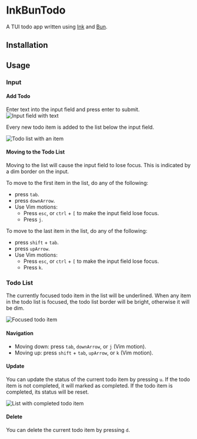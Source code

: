 # InkBunTodo

A TUI todo app written using [Ink](https://github.com/vadimdemedes/ink) and
[Bun](https://github.com/oven-sh/bun).

## Installation

## Usage

### Input

#### Add Todo

Enter text into the input field and press enter to submit. 
![Input field with text](https://github.com/user-attachments/assets/566ebc12-58f9-4b34-bf82-3e0e469273e2)

Every new todo item is added to the list below the input field.

![Todo list with an item](https://github.com/user-attachments/assets/59707d5a-9e58-4e95-892a-57576a247811)

#### Moving to the Todo List

Moving to the list will cause the input field to lose focus. This is indicated
by a dim border on the input.

To move to the first item in the list, do any of the following:

- press `tab`.
- press `downArrow`.
- Use Vim motions:
  - Press `esc`, or `ctrl` + `[` to make the input field lose focus.
  - Press `j`.

To move to the last item in the list, do any of the following:

- press `shift` + `tab`.
- press `upArrow`.
- Use Vim motions:
  - Press `esc`, or `ctrl` + `[` to make the input field lose focus.
  - Press `k`.

### Todo List

The currently focused todo item in the list will be underlined. When any item
in the todo list is focused, the todo list border will be bright, otherwise it
will be dim.

![Focused todo item](https://github.com/user-attachments/assets/25a968e8-8186-48dd-ad23-7ced64bcaf5a)

#### Navigation

- Moving down: press `tab`, `downArrow`, or `j` (Vim motion).
- Moving up: press `shift` + `tab`, `upArrow`, or `k` (Vim motion).

#### Update

You can update the status of the current todo item by pressing `u`. If the todo
item is not completed, it will marked as completed. If the todo item is 
completed, its status will be reset.

![List with completed todo item](https://github.com/user-attachments/assets/d0cdc1b5-71e5-4da1-971c-3b504fbfdbed)
#### Delete

You can delete the current todo item by pressing `d`.
